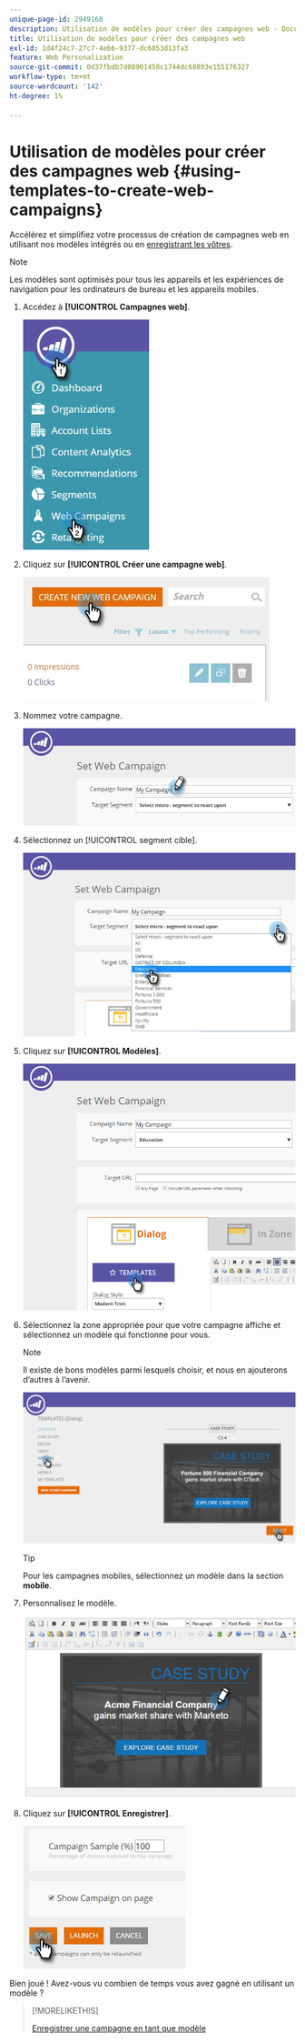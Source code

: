 ```yaml
---
unique-page-id: 2949168
description: Utilisation de modèles pour créer des campagnes web - Documents Marketo - Documentation du produit
title: Utilisation de modèles pour créer des campagnes web
exl-id: 1d4f24c7-27c7-4eb6-9377-dc6853d13fa3
feature: Web Personalization
source-git-commit: 0d37fbdb7d08901458c1744dc68893e155176327
workflow-type: tm+mt
source-wordcount: '142'
ht-degree: 1%

---
```


# Utilisation de modèles pour créer des campagnes web {#using-templates-to-create-web-campaigns}

Accélérez et simplifiez votre processus de création de campagnes web en utilisant nos modèles intégrés ou en [enregistrant les vôtres](save-your-campaign-as-a-template.md).

>[!NOTE]
>
>Les modèles sont optimisés pour tous les appareils et les expériences de navigation pour les ordinateurs de bureau et les appareils mobiles.

1. Accédez à **[!UICONTROL Campagnes web]**.

   ![](assets/web-campaigns-hand.jpg)

1. Cliquez sur **[!UICONTROL Créer une campagne web]**.

   ![](assets/create-new-web-campaign-create-hand.jpg)

1. Nommez votre campagne.

   ![](assets/set-web-campaign-my-campaign-hand.jpg)

1. Sélectionnez un [!UICONTROL segment cible].

   ![](assets/set-web-campaign-education.jpg)

1. Cliquez sur **[!UICONTROL Modèles]**.

   ![](assets/templates.png)

1. Sélectionnez la zone appropriée pour que votre campagne affiche et sélectionnez un modèle qui fonctionne pour vous.

   >[!NOTE]
   >
   >Il existe de bons modèles parmi lesquels choisir, et nous en ajouterons d’autres à l’avenir.

   ![](assets/select.png)

   >[!TIP]
   >
   >Pour les campagnes mobiles, sélectionnez un modèle dans la section **mobile**.

1. Personnalisez le modèle.

   ![](assets/customize-template.jpg)

1. Cliquez sur **[!UICONTROL Enregistrer]**.

   ![](assets/click-save-hand.jpg)

Bien joué ! Avez-vous vu combien de temps vous avez gagné en utilisant un modèle ?

>[!MORELIKETHIS]
>
>[Enregistrer une campagne en tant que modèle](/help/marketo/product-docs/web-personalization/using-templates/save-your-campaign-as-a-template.md)
